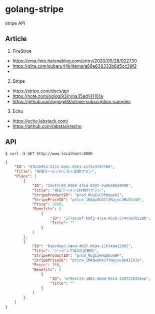 # golang-stripe
stripe API

## Article
1. FireStroe
 - https://ema-hiro.hatenablog.com/entry/2020/09/28/022730
 - https://qiita.com/subaru44k/items/a88e638333b8d5cc29f2
 -

2. Stripe
 - https://stripe.com/docs/api
 - https://note.com/ogiogi93/n/na35ad141101a
 - https://github.com/ogiogi93/stripe-subscription-samples


3. Echo
 - https://echo.labstack.com/
 - https://github.com/labstack/echo

## API
```
$ curl -X GET http://www.localhost:8080
```
```json
{
	"ID": "97b2b954-2131-4e6c-82b1-e173e3f62706",
	"Title": "味噌ラーメンわくわく定額プラン",
	"Plans": [
		{
			"ID": "2de57c99-0360-4fbd-8397-9a56489d8998",
			"Title": "毎日ラーメン1杯無料プラン",
			"StripeProductID": "prod_MugIuC0Ppqqe92",
			"StripePriceID": "price_1MAqw8D41fJNajsLUBuU1xV0",
			"Price": 3000,
			"Benefits": [
				{
					"ID": "5770c18f-b9f3-431e-9510-574c9670529b",
					"Title": ""
				}
			]
		},
		{
			"ID": "ba9cdae8-84ed-4b37-bb94-11b3a94126b7",
			"Title": "トッピング毎回1品無料",
			"StripeProductID": "prod_MugI3kHqbbUaWP",
			"StripePriceID": "price_1MAqw8D41fJNajsL0p41Ie1a",
			"Price": 350,
			"Benefits": [
				{
					"ID": "ef96ef24-3802-46dd-9314-3287210454eb",
					"Title": ""
				}
			]
		}
	]
}
```
